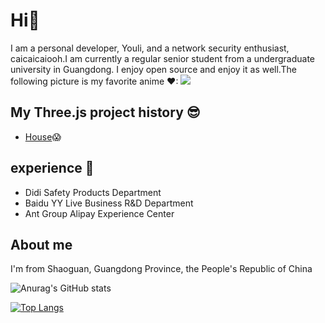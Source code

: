 # Hi👋
I am a personal developer, Youli, and a network security enthusiast, caicaicaiooh.I am currently a regular senior student from a undergraduate university in Guangdong. I enjoy open source and enjoy it as well.The following picture is my favorite anime ❤:
<image class="float: right" src="https://s2.loli.net/2023/03/22/1lWXB9xG8yvRahi.gif"></image>

## My Three.js project history 😎
- [House](https://newstart0514.github.io/ghostHouse/)😱

## experience 🤗
- Didi Safety Products Department
- Baidu YY Live Business R&D Department
- Ant Group Alipay Experience Center

## About me
I'm from Shaoguan, Guangdong Province, the People's Republic of China

![Anurag's GitHub stats](https://github-readme-stats.vercel.app/api?username=newstart0514&theme=merko&show_icons=true)

[![Top Langs](https://github-readme-stats.vercel.app/api/top-langs/?username=newstart0514)](https://github.com/anuraghazra/github-readme-stats)

